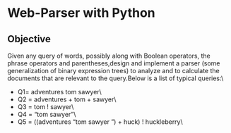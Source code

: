 # Web-Parser with Python

## Objective 
Given any query of words, possibly along with Boolean operators, the phrase operators and parentheses,design and implement a parser (some generalization of binary
expression trees) to analyze and to calculate the documents that are relevant to the query.Below is a list of typical queries:\
* Q1= adventures tom sawyer\
* Q2 = adventures + tom + sawyer\
* Q3 = tom ! sawyer\
* Q4 = “tom sawyer”\
* Q5 = ((adventures “tom sawyer ”) + huck) ! huckleberry\
